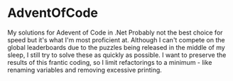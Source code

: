 # AdventOfCode
My solutions for Adevent of Code in .Net
Probably not the best choice for speed but it's what I'm most proficient at.
Although I can't compete on the global leaderboards due to the puzzles being released in the middle of my sleep, I still try to solve these as quickly as possible.
I want to preserve the results of this frantic coding, so I limit refactorings to a minimum - like renaming variables and removing excessive printing.

